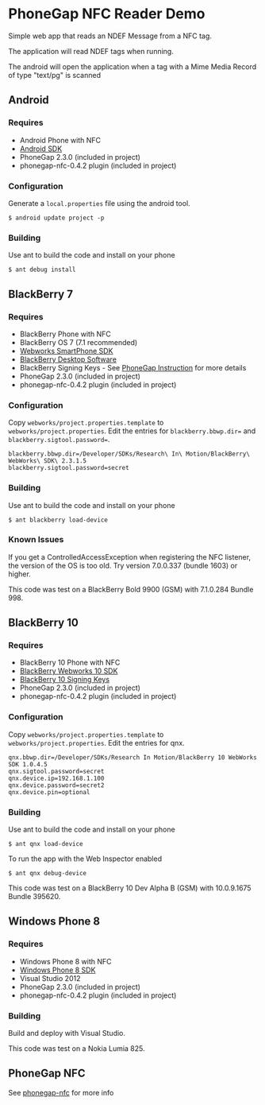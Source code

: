 # PhoneGap NFC Reader Demo

Simple web app that reads an NDEF Message from a NFC tag. 

The application will read NDEF tags when running.

The android will open the application when a tag with a Mime Media Record of type "text/pg" is scanned

## Android

### Requires 

* Android Phone with NFC
* [Android SDK](http://developer.android.com/sdk/index.html)
* PhoneGap 2.3.0 (included in project)
* phonegap-nfc-0.4.2 plugin (included in project)

### Configuration

Generate a `local.properties` file using the android tool.

	$ android update project -p

### Building

Use ant to build the code and install on your phone

	$ ant debug install

## BlackBerry 7

### Requires 

* BlackBerry Phone with NFC 
* BlackBerry OS 7 (7.1 recommended)
* [Webworks SmartPhone SDK](https://bdsc.webapps.blackberry.com/html5/download/sdk)
* [BlackBerry Desktop Software](http://us.blackberry.com/apps-software/desktop/)
* BlackBerry Signing Keys - See [PhoneGap Instruction](http://docs.phonegap.com/en/1.7.0/guide_getting-started_blackberry_index.md.html#Getting%20Started%20with%20Blackberry_5b_deploy_to_device_windows_and_mac) for more details
* PhoneGap 2.3.0 (included in project)
* phonegap-nfc-0.4.2 plugin (included in project)

### Configuration

Copy `webworks/project.properties.template` to `webworks/project.properties`.  Edit the entries for `blackberry.bbwp.dir=` and `blackberry.sigtool.password=`. 

	blackberry.bbwp.dir=/Developer/SDKs/Research\ In\ Motion/BlackBerry\ WebWorks\ SDK\ 2.3.1.5
	blackberry.sigtool.password=secret

### Building

Use ant to build the code and install on your phone

	$ ant blackberry load-device
	
### Known Issues

If you get a ControlledAccessException when registering the NFC listener, the version of the OS is too old.  Try version 7.0.0.337 (bundle 1603) or higher.

This code was test on a BlackBerry Bold 9900 (GSM) with 7.1.0.284 Bundle 998.

## BlackBerry 10

### Requires 

* BlackBerry 10 Phone with NFC 
* [BlackBerry Webworks 10 SDK](https://developer.blackberry.com/html5/download/)
* [BlackBerry 10 Signing Keys](https://www.blackberry.com/SignedKeys/codesigning.html)
* PhoneGap 2.3.0 (included in project)
* phonegap-nfc-0.4.2 plugin (included in project)

### Configuration

Copy `webworks/project.properties.template` to `webworks/project.properties`. Edit the entries for qnx.

    qnx.bbwp.dir=/Developer/SDKs/Research In Motion/BlackBerry 10 WebWorks SDK 1.0.4.5
    qnx.sigtool.password=secret
    qnx.device.ip=192.168.1.100
    qnx.device.password=secret2
    qnx.device.pin=optional

### Building

Use ant to build the code and install on your phone

    $ ant qnx load-device

To run the app with the Web Inspector enabled

    $ ant qnx debug-device

This code was test on a BlackBerry 10 Dev Alpha B (GSM) with 10.0.9.1675 Bundle 395620.

## Windows Phone 8

### Requires 

* Windows Phone 8 with NFC 
* [Windows Phone 8 SDK](http://dev.windowsphone.com/en-us/downloadsdk)
* Visual Studio 2012
* PhoneGap 2.3.0 (included in project)
* phonegap-nfc-0.4.2 plugin (included in project)

### Building

Build and deploy with Visual Studio.

This code was test on a Nokia Lumia 825.

## PhoneGap NFC

See [phonegap-nfc](https://github.com/chariotsolutions/phonegap-nfc) for more info

